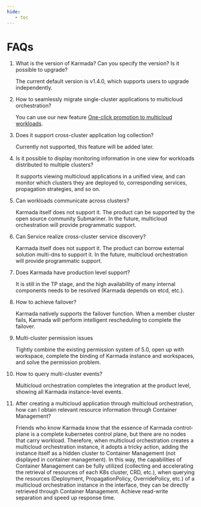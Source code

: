 ```yaml
---
hide:
   - toc
---
```


# FAQs

1. What is the version of Karmada? Can you specify the version? Is it possible to upgrade?

    The current default version is v1.4.0, which supports users to upgrade independently.

2. How to seamlessly migrate single-cluster applications to multicloud orchestration?

    You can use our new feature [One-click promotion to multicloud workloads](./05workload/promote.md).

3. Does it support cross-cluster application log collection?

    Currently not supported, this feature will be added later.

4. Is it possible to display monitoring information in one view for workloads distributed to multiple clusters?

    It supports viewing multicloud applications in a unified view, and can monitor which clusters they are deployed to, corresponding services, propagation strategies, and so on.

5. Can workloads communicate across clusters?

    Karmada itself does not support it. The product can be supported by the open source community Submariner. In the future, multicloud orchestration will provide programmatic support.

6. Can Service realize cross-cluster service discovery?

    Karmada itself does not support it. The product can borrow external solution multi-dns to support it. In the future, multicloud orchestration will provide programmatic support.

7. Does Karmada have production level support?

    It is still in the TP stage, and the high availability of many internal components needs to be resolved (Karmada depends on etcd, etc.).

8. How to achieve failover?

    Karmada natively supports the failover function. When a member cluster fails, Karmada will perform intelligent rescheduling to complete the failover.

9. Multi-cluster permission issues

    Tightly combine the existing permission system of 5.0, open up with workspace, complete the binding of Karmada instance and workspaces, and solve the permission problem.

10. How to query multi-cluster events?

    Multicloud orchestration completes the integration at the product level, showing all Karmada instance-level events.

11. After creating a multicloud application through multicloud orchestration, how can I obtain relevant resource information through Container Management?

    Friends who know Karmada know that the essence of Karmada control-plane is a complete kubernetes control plane, but there are no nodes that carry workload. Therefore, when multicloud orchestration creates a multicloud orchestration instance, it adopts a tricky action, adding the instance itself as a hidden cluster to Container Management (not displayed in container management). In this way, the capabilities of Container Management can be fully utilized (collecting and accelerating the retrieval of resources of each K8s cluster, CRD, etc.), when querying the resources (Deployment, PropagationPolicy, OverridePolicy, etc.) of a multicloud orchestration instance in the interface, they can be directly retrieved through Container Management. Achieve read-write separation and speed up response time.
